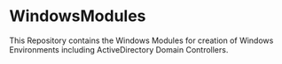 # WindowsModules

This Repository contains the Windows Modules for creation of Windows Environments including ActiveDirectory Domain Controllers.
